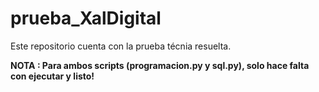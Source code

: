 # prueba_XalDigital
Este repositorio cuenta con la prueba técnia resuelta.

**NOTA : Para ambos scripts (programacion.py y sql.py), solo hace falta con ejecutar y listo!**
